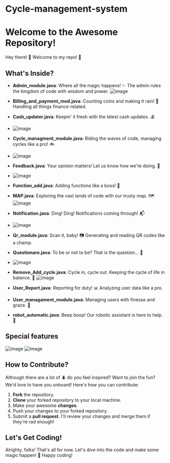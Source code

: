 # Cycle-management-system
# Welcome to the Awesome Repository!

Hey there! 👋 Welcome to my repo! 🎉

## What's Inside?

- **Admin_module.java**: Where all the magic happens! ✨ The admin rules the kingdom of code with wisdom and power.
  ![image](https://github.com/eshwanthkartitr/Cycle-management-system/assets/111058542/f205f2ca-543f-4bd0-b5b9-d2ba717ed0df)
- **Billing_and_payment_mod.java**: Counting coins and making it rain! 💸 Handling all things finance-related.
- **Cash_updater.java**: Keepin' it fresh with the latest cash updates. 💰
- ![image](https://github.com/eshwanthkartitr/Cycle-management-system/assets/111058542/b173edc1-04f2-43ca-a2bc-3254ce7729bb)
- **Cycle_managment_module.java**: Riding the waves of code, managing cycles like a pro! 🚲
- ![image](https://github.com/eshwanthkartitr/Cycle-management-system/assets/111058542/8ae469e1-ead4-4a69-95a1-7e9646e3aefa)

- **Feedback.java**: Your opinion matters! Let us know how we're doing. 📝
- ![image](https://github.com/eshwanthkartitr/Cycle-management-system/assets/111058542/832049ad-59e2-4380-bac9-2318a20dd98c)
- **Function_add.java**: Adding functions like a boss! 💪
- **MAP.java**: Exploring the vast lands of code with our trusty map. 🗺️
![image](https://github.com/eshwanthkartitr/Cycle-management-system/assets/111058542/8332e6df-926d-43f6-8c02-aec203b21450)
- **Notification.java**: Ding! Ding! Notifications coming through! 📬
- ![image](https://github.com/eshwanthkartitr/Cycle-management-system/assets/111058542/3fdcdc9c-f8ce-44bd-adf7-87a20758574e)
- **Qr_module.java**: Scan it, baby! 📷 Generating and reading QR codes like a champ.
- **Questionare.java**: To be or not to be? That is the question... 🤔
- ![image](https://github.com/eshwanthkartitr/Cycle-management-system/assets/111058542/511eb059-7118-4acc-b6a9-2e3680616009)

- **Remove_Add_cycle.java**: Cycle in, cycle out. Keeping the cycle of life in balance. 🔄
  ![image](https://github.com/eshwanthkartitr/Cycle-management-system/assets/111058542/79014743-49a3-4a7a-b7e4-25ab16f24e77)
- **User_Report.java**: Reporting for duty! 📊 Analyzing user data like a pro.
- **User_managament_module.java**: Managing users with finesse and grace. 👤
- **robot_automatic.java**: Beep boop! Our robotic assistant is here to help. 🤖

## Special features
![image](https://github.com/eshwanthkartitr/Cycle-management-system/assets/111058542/54333099-1b86-4868-8932-5724de512b91)
![image](https://github.com/eshwanthkartitr/Cycle-management-system/assets/111058542/1dcbe056-4433-4427-a107-46044af2215a)

## How to Contribute?
Although there are a lot of 🪲 
do you feel inspired? Want to join the fun? We'd love to have you onboard! Here's how you can contribute:

1. **Fork** the repository.
2. **Clone** your forked repository to your local machine.
3. Make your awesome **changes**.
4. Push your changes to your forked repository.
5. Submit a **pull request**. I'll review your changes and merge them if they're rad enough!

## Let's Get Coding!

Alrighty, folks! That's all for now. Let's dive into the code and make some magic happen! 🚀 Happy coding!

